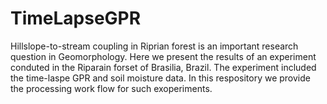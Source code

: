# TimeLapseGPR
Hillslope-to-stream coupling in Riprian forest is an important research question in Geomorphology.
Here we present the results of an experiment conduted in the Riparain forset of Brasilia, Brazil.
The experiment included the time-laspe GPR and soil moisture data.
In this respository we provide the processing work flow for such exoperiments.

